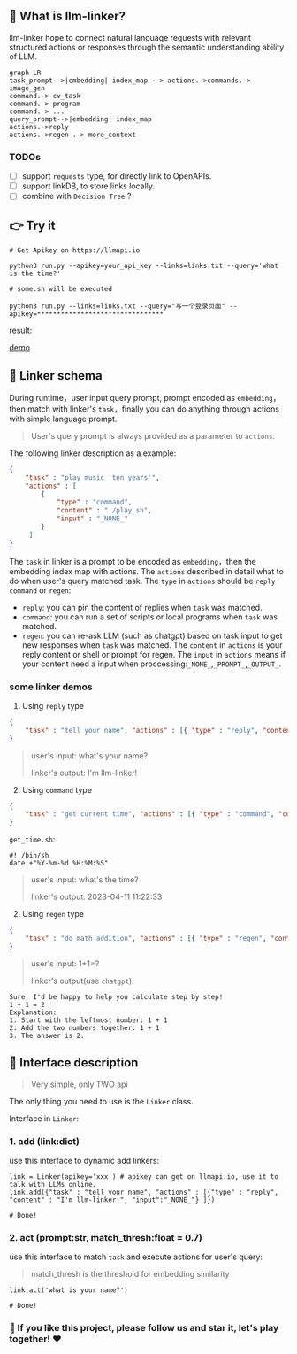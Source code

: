 ## :eyes: What is llm-linker?
llm-linker hope to connect natural language requests with relevant structured actions or responses through the semantic understanding ability of LLM.

```mermaid
graph LR
task_prompt-->|embedding| index_map --> actions.->commands.-> image_gen
command.-> cv_task
command.-> program
command.-> ...
query_prompt-->|embedding| index_map 
actions.->reply
actions.->regen .-> more_context
```

### TODOs

- [ ] support `requests` type, for directly link to OpenAPIs.
- [ ] support linkDB, to store links locally.
- [ ] combine with `Decision Tree` ?

## :point_right: Try it

```
# Get Apikey on https://llmapi.io

python3 run.py --apikey=your_api_key --links=links.txt --query='what is the time?'

# some.sh will be executed
```

`python3 run.py --links=links.txt --query="写一个登录页面" --apikey=********************************`

result:

[demo](demo/html.png)

## :art: Linker schema
During runtime，user input query prompt, prompt encoded as `embedding`，then match with linker's `task`，finally you can do anything through actions with simple language prompt.

> User's query prompt is always provided as a parameter to `actions`.

The following linker description as a example:
```json
{
    "task" : "play music 'ten years'",
    "actions" : [
        {
            "type" : "command",
            "content" : "./play.sh",
            "input" : "_NONE_"
        }
     ]
}
```
The `task` in linker is a prompt to be encoded as `embedding`，then the embedding index map with actions.
The `actions` described in detail what to do when user's query matched task.
The `type` in `actions` should be `reply` `command` or `regen`:
 - `reply`: you can pin the content of replies when `task` was matched.
 - `command`: you can run a set of scripts or local programs when `task` was matched.
 - `regen`: you can re-ask LLM (such as chatgpt) based on task input to get new responses when `task` was matched.
The `content` in `actions` is your reply content or shell or prompt for regen.
The `input` in `actions` means if your content need a input when proccessing:`_NONE_`,`_PROMPT_`,`_OUTPUT_`.

### some linker demos

1. Using `reply` type
```json
{
    "task" : "tell your name", "actions" : [{ "type" : "reply", "content" : "I'm llm-linker!","input":"_NONE_"}]
}
```
> user's input: what's your name?
> 
> linker's output: I'm llm-linker!

2. Using `command` type
```json
{
    "task" : "get current time", "actions" : [{ "type" : "command", "content" : "./get_time.sh","input":"_NONE_"}]
}

```

`get_time.sh`:
```shell
#! /bin/sh
date +"%Y-%m-%d %H:%M:%S"
```

> user's input: what's the time?
> 
> linker's output: 2023-04-11 11:22:33

2. Using `regen` type
```json
{
    "task" : "do math addition", "actions" : [{ "type" : "regen", "content" : "Calculate step by step:","input":"_PROMPT_"}]
}

```

> user's input: 1+1=?
> 
> linker's output(use `chatgpt`):
```
Sure, I'd be happy to help you calculate step by step!
1 + 1 = 2
Explanation:
1. Start with the leftmost number: 1 + 1
2. Add the two numbers together: 1 + 1
3. The answer is 2. 
```

## :scroll: Interface description

> Very simple, only TWO api

The only thing you need to use is the `Linker` class.

Interface in `Linker`:

### 1. add (link:dict)

use this interface to dynamic add linkers:

```
link = Linker(apikey='xxx') # apikey can get on llmapi.io, use it to talk with LLMs online.
link.add({"task" : "tell your name", "actions" : [{"type" : "reply", "content" : "I'm llm-linker!", "input":"_NONE_"} ]})

# Done!
```

### 2. act (prompt:str, match_thresh:float = 0.7)

use this interface to match `task` and execute actions for user's query:

> match_thresh is the threshold for embedding similarity

```
link.act('what is your name?')

# Done!
```

### :star2: If you like this project, please follow us and star it, let's play together! :heart:



